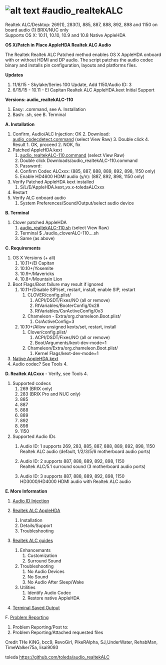 ![alt text](https://github.com/toleda/audio_RealtekALC/blob/master/sound.jpeg)
#audio_realtekALC
============
Realtek ALC/Desktop: 269(1), 283(1), 885, 887, 888, 892, 898 and 1150 on board audio  (1) BRIX/NUC only  
Supports OS X: 10.11, 10.10, 10.9 and 10.8
Native AppleHDA

**OS X/Patch in Place AppleHDA Realtek ALC Audio**  

The Realtek Realtek ALC Patched method enables OS X AppleHDA onboard with or without HDMI and DP audio.  The script patches the audio codec binary and installs pin configuration, layouts and platforms files.

**Updates**

1. 11/8/15 - Skylake/Series 100 Update, Add 1150/Audio ID: 3
2. 6/15/15 - 10.11 - El Capitan Realtek ALC AppleHDA.kext Initial Support

**Versions: audio_realtekALC-110**

1. Easy: .command, see A. Installation
2. Bash: .sh, see B. Terminal

**A. Installation**

1. Confirm, Audio/ALC Injection: OK
	2. Download: [audio_codecdetect.command](https://github.com/toleda/audio_ALCInjection/blob/master/audio_codecdetect.command.zip) (select View Raw)
	3. Double click
	4. Result
		1. OK, proceed
		2. NOK, fix
2. Patched AppleHDA.kext
    1. [audio_realtekALC-110.command](https://github.com/toleda/audio_RealtekALC/blob/master/audio_realtekALC-110.command.zip) (select View Raw)
    2. Double click Downloads/audio_realtekALC-110.command
    3. Password:
    4. Confirm Codec ALCxxx: (885, 887, 888, 889, 892, 898, 1150 only)
    5. Enable HD4600 HDMI audio (y/n): (887, 892, 898, 1150 only)
3. Verify Patched AppleHDA kext installed
    1. S/L/E/AppleHDA.kext_vx.x-toledaALCxxx
4. Restart
5. Verify ALC onboard audio
    1. System Preferences/Sound/Output/select audio device

**B. Terminal**

1. Clover patched AppleHDA
    1. [audio_realtekALC-110.sh](https://github.com/toleda/audio_RealtekALC/blob/master/audio_realtekALC-110.sh) (select View Raw)
    2. Terminal $ ./audio_cloverALC-110....sh
    3. Same (as above)

**C. Requirements**

1.  OS X Versions (+ all)
    1.  10.11+/El Capitan 
    2.  10.10+/Yosemite
    3.  10.9+/Mavericks
    4.  10.8+/Mountain Lion
2. Boot Flags/Boot failure may result if ignored
	1. 10.11+/Disable SIP/set, restart, install, enable SIP, restart
		1. CLOVER/config.plist/
			1. ACPI/DSDT/Fixes/NO (all or remove)
			2.	RtVariables/BooterConfig/0x28
			3.	RtVariables/CsrActiveConfig/0x3
		2. Chameleon - Extra/org.chameleon.Boot.plist/
			1. CsrActiveConfig=3
	2. 10.10+/Allow unsigned kexts/set, restart, install
		1. Clover/config.plist/
			1. ACPI/DSDT/Fixes/NO (all or remove)
			2. Boot/Arguments/kext-dev-mode=1
		2. Chameleon/Extra/org.chameleon.Boot.plist/
			1. Kernel Flags/kext-dev-mode=1
3.  [Native AppleHDA.kext](https://github.com/toleda/audio_ALC_guides/blob/master/Restore%20native%20AppleHDA%20%5BGuide%5D.pdf)
4.  Audio codec? See Tools 4.  

**D. Realtek ALCxxx** - Verify, see Tools 4.

1.  Supported codecs
    1.  269 (BRIX only)
    2.  283 (BRIX Pro and NUC only)
    3.  885
    4.  887
    5.  888
    6.  889
    7.  892
    8.  898
    9.  1150
2.  Supported Audio IDs
    1. Audio ID: 1 supports 269, 283, 885, 887, 888, 889, 892, 898, 1150  
        Realtek ALC audio (default, 1/2/3/5/6 motherboard audio ports)

    2. Audio ID: 2 supports 887, 888, 889, 892, 898, 1150   
        Realtek ALC/5.1 surround sound (3 motherboard audio ports) 

    3. Audio ID: 3 supports 887, 888, 889, 892, 898, 1150  
        HD3000/HD4000 HDMI audio with Realtek ALC audio

**E. More Information**

1. [Audio ID Injection](https://github.com/toleda/audio_ALCInjection)
1. [Realtek ALC AppleHDA](https://github.com/toleda/audio_ALC_guides/blob/master/Realtek%20ALC%20AppleHDA.pdf)

    1. Installation
    2. Details/Support  
    3. Troubleshooting
2. [Realtek ALC guides](https://github.com/toleda/audio_ALC_guides)
	1. Enhancemants
		1. Customization
		2. Surround Sound
	2. Troubleshooting
		1. No Audio Devices
		2. No Sound
		3. No Audio After Sleep/Wake
	3. Utilities
		1. Identify Audio Codec
		2. Restore native AppleHDA  
4. [Terminal Saved Output](https://github.com/toleda/audio_RealtekALC/blob/master/Terminal:audio_realtekALC-110.command_v1.0a.txt)

F. [Problem Reporting](https://github.com/toleda/audio_ALC_guides/blob/master/Problem%20Reporting.md)  

1.	Problem Reporting/Post to: 
2.	Problem Reporting/Attached requested files

Credit
THe KiNG, bcc9, RevoGirl, PikeRAlpha, SJ_UnderWater, RehabMan, TimeWalker75a, lisai9093

toleda
https://github.com/toleda/audio_realtekALC
